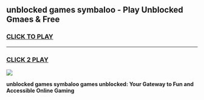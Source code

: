 
## unblocked games symbaloo - Play Unblocked Gmaes & Free
<h3>
<a href="https://news.freeplayer.one?title=unblocked_games_symbaloo&ref=16F">CLICK TO PLAY</a></h3>
<hr>

<h3>
<a href="https://news.freeplayer.one?title=unblocked_games_symbaloo&ref=16F">CLICK 2 PLAY</a>
  
</h3>

<a href="https://news.freeplayer.one?title=unblocked_games_symbaloo&ref=16F/"><img src="https://clearcache.store/games.png"></a>


**unblocked games symbaloo games unblocked: Your Gateway to Fun and Accessible Online Gaming**
